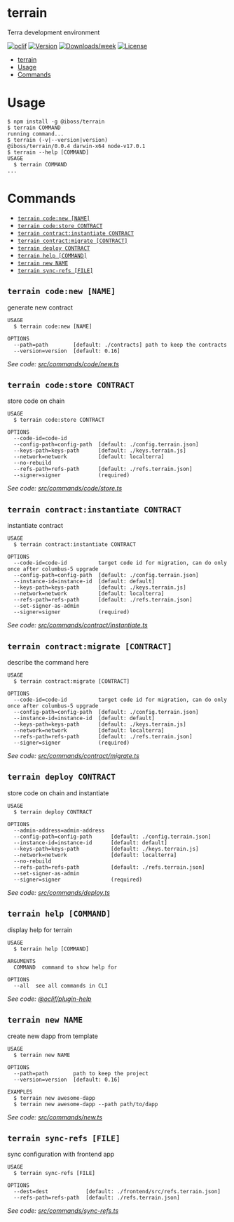 # terrain

Terra development environment

[![oclif](https://img.shields.io/badge/cli-oclif-brightgreen.svg)](https://oclif.io)
[![Version](https://img.shields.io/npm/v/terrain.svg)](https://npmjs.org/package/terrain)
[![Downloads/week](https://img.shields.io/npm/dw/terrain.svg)](https://npmjs.org/package/terrain)
[![License](https://img.shields.io/npm/l/terrain.svg)](https://github.com/https://github.com/iboss-ptk/terrain/terrain/blob/master/package.json)

<!-- toc -->
* [terrain](#terrain)
* [Usage](#usage)
* [Commands](#commands)
<!-- tocstop -->

# Usage

<!-- usage -->
```sh-session
$ npm install -g @iboss/terrain
$ terrain COMMAND
running command...
$ terrain (-v|--version|version)
@iboss/terrain/0.0.4 darwin-x64 node-v17.0.1
$ terrain --help [COMMAND]
USAGE
  $ terrain COMMAND
...
```
<!-- usagestop -->

# Commands

<!-- commands -->
* [`terrain code:new [NAME]`](#terrain-codenew-name)
* [`terrain code:store CONTRACT`](#terrain-codestore-contract)
* [`terrain contract:instantiate CONTRACT`](#terrain-contractinstantiate-contract)
* [`terrain contract:migrate [CONTRACT]`](#terrain-contractmigrate-contract)
* [`terrain deploy CONTRACT`](#terrain-deploy-contract)
* [`terrain help [COMMAND]`](#terrain-help-command)
* [`terrain new NAME`](#terrain-new-name)
* [`terrain sync-refs [FILE]`](#terrain-sync-refs-file)

## `terrain code:new [NAME]`

generate new contract

```
USAGE
  $ terrain code:new [NAME]

OPTIONS
  --path=path        [default: ./contracts] path to keep the contracts
  --version=version  [default: 0.16]
```

_See code: [src/commands/code/new.ts](https://github.com/iboss-ptk/terrain/blob/v0.0.4/src/commands/code/new.ts)_

## `terrain code:store CONTRACT`

store code on chain

```
USAGE
  $ terrain code:store CONTRACT

OPTIONS
  --code-id=code-id
  --config-path=config-path  [default: ./config.terrain.json]
  --keys-path=keys-path      [default: ./keys.terrain.js]
  --network=network          [default: localterra]
  --no-rebuild
  --refs-path=refs-path      [default: ./refs.terrain.json]
  --signer=signer            (required)
```

_See code: [src/commands/code/store.ts](https://github.com/iboss-ptk/terrain/blob/v0.0.4/src/commands/code/store.ts)_

## `terrain contract:instantiate CONTRACT`

instantiate contract

```
USAGE
  $ terrain contract:instantiate CONTRACT

OPTIONS
  --code-id=code-id          target code id for migration, can do only once after columbus-5 upgrade
  --config-path=config-path  [default: ./config.terrain.json]
  --instance-id=instance-id  [default: default]
  --keys-path=keys-path      [default: ./keys.terrain.js]
  --network=network          [default: localterra]
  --refs-path=refs-path      [default: ./refs.terrain.json]
  --set-signer-as-admin
  --signer=signer            (required)
```

_See code: [src/commands/contract/instantiate.ts](https://github.com/iboss-ptk/terrain/blob/v0.0.4/src/commands/contract/instantiate.ts)_

## `terrain contract:migrate [CONTRACT]`

describe the command here

```
USAGE
  $ terrain contract:migrate [CONTRACT]

OPTIONS
  --code-id=code-id          target code id for migration, can do only once after columbus-5 upgrade
  --config-path=config-path  [default: ./config.terrain.json]
  --instance-id=instance-id  [default: default]
  --keys-path=keys-path      [default: ./keys.terrain.js]
  --network=network          [default: localterra]
  --refs-path=refs-path      [default: ./refs.terrain.json]
  --signer=signer            (required)
```

_See code: [src/commands/contract/migrate.ts](https://github.com/iboss-ptk/terrain/blob/v0.0.4/src/commands/contract/migrate.ts)_

## `terrain deploy CONTRACT`

store code on chain and instantiate

```
USAGE
  $ terrain deploy CONTRACT

OPTIONS
  --admin-address=admin-address
  --config-path=config-path      [default: ./config.terrain.json]
  --instance-id=instance-id      [default: default]
  --keys-path=keys-path          [default: ./keys.terrain.js]
  --network=network              [default: localterra]
  --no-rebuild
  --refs-path=refs-path          [default: ./refs.terrain.json]
  --set-signer-as-admin
  --signer=signer                (required)
```

_See code: [src/commands/deploy.ts](https://github.com/iboss-ptk/terrain/blob/v0.0.4/src/commands/deploy.ts)_

## `terrain help [COMMAND]`

display help for terrain

```
USAGE
  $ terrain help [COMMAND]

ARGUMENTS
  COMMAND  command to show help for

OPTIONS
  --all  see all commands in CLI
```

_See code: [@oclif/plugin-help](https://github.com/oclif/plugin-help/blob/v3.2.3/src/commands/help.ts)_

## `terrain new NAME`

create new dapp from template

```
USAGE
  $ terrain new NAME

OPTIONS
  --path=path        path to keep the project
  --version=version  [default: 0.16]

EXAMPLES
  $ terrain new awesome-dapp
  $ terrain new awesome-dapp --path path/to/dapp
```

_See code: [src/commands/new.ts](https://github.com/iboss-ptk/terrain/blob/v0.0.4/src/commands/new.ts)_

## `terrain sync-refs [FILE]`

sync configuration with frontend app

```
USAGE
  $ terrain sync-refs [FILE]

OPTIONS
  --dest=dest            [default: ./frontend/src/refs.terrain.json]
  --refs-path=refs-path  [default: ./refs.terrain.json]
```

_See code: [src/commands/sync-refs.ts](https://github.com/iboss-ptk/terrain/blob/v0.0.4/src/commands/sync-refs.ts)_
<!-- commandsstop -->
